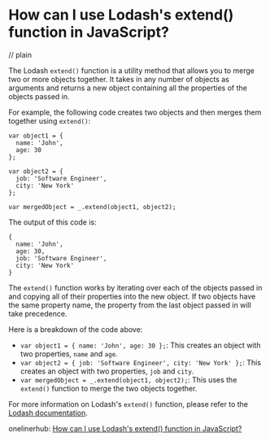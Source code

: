 # How can I use Lodash's extend() function in JavaScript?
// plain

The Lodash `extend()` function is a utility method that allows you to merge two or more objects together. It takes in any number of objects as arguments and returns a new object containing all the properties of the objects passed in.

For example, the following code creates two objects and then merges them together using `extend()`:

```
var object1 = {
  name: 'John',
  age: 30
};

var object2 = {
  job: 'Software Engineer',
  city: 'New York'
};

var mergedObject = _.extend(object1, object2);
```

The output of this code is:

```
{
  name: 'John',
  age: 30,
  job: 'Software Engineer',
  city: 'New York'
}
```

The `extend()` function works by iterating over each of the objects passed in and copying all of their properties into the new object. If two objects have the same property name, the property from the last object passed in will take precedence.

Here is a breakdown of the code above:

- `var object1 = { name: 'John', age: 30 };`: This creates an object with two properties, `name` and `age`.
- `var object2 = { job: 'Software Engineer', city: 'New York' };`: This creates an object with two properties, `job` and `city`.
- `var mergedObject = _.extend(object1, object2);`: This uses the `extend()` function to merge the two objects together.

For more information on Lodash's `extend()` function, please refer to the [Lodash documentation](https://lodash.com/docs/4.17.15#extend).

onelinerhub: [How can I use Lodash's extend() function in JavaScript?](https://onelinerhub.com/javascript-lodash/how-can-i-use-lodash-s-extend---function-in-javascript)